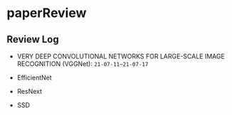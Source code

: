 # paperReview

## Review Log  

  - VERY DEEP CONVOLUTIONAL NETWORKS FOR LARGE-SCALE IMAGE RECOGNITION (VGGNet): ```21-07-11~21-07-17```

  - EfficientNet

  - ResNext
 
  - SSD
